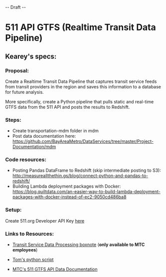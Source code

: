 -- Draft --

# 511 API GTFS (Realtime Transit Data Pipeline)

## Kearey's specs:

### Proposal:  
Create a Realtime Transit Data Pipeline that captures transit service feeds from transit providers in the region and saves this information to a database for future analysis.

More specifically, create a Python pipeline that pulls static and real-time GTFS data from the 511 API and posts the results to Redshift.

### Steps:
- Create transportation-mdm folder in mdm
- Post data documentation here: https://github.com/BayAreaMetro/DataServices/tree/master/Project-Documentation/mdm


### Code resources:

- Posting Pandas DataFrame to Redshift (skip intermediate posting to S3): http://measureallthethin.gs/blog/connect-python-and-pandas-to-redshift/  
- Building Lambda deployment packages with Docker: https://blog.quiltdata.com/an-easier-way-to-build-lambda-deployment-packages-with-docker-instead-of-ec2-9050cd486ba8


### Setup:

Create 511.org Developer API Key [here](https://511.org/developers/list/tokens/create)


### Links to Resources:  

- [Transit Service Data Processing boxnote](https://mtcdrive.app.box.com/notes/437400246543) (**only available to MTC employees**)

- [Tom's python script](https://github.com/BayAreaMetro/RegionalTransitDatabase/blob/master/rtd/etl/get_511_current_gtfs_metadata_and_gtfs.py)

- [MTC's 511 GTFS API Data Documentation](https://github.com/BayAreaMetro/DataServices/blob/master/Project-Documentation/mdm/transportation-mdm/511_GTFS.md)

